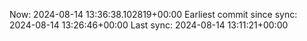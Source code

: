 Now: 2024-08-14 13:36:38.102819+00:00 Earliest commit since sync: 2024-08-14 13:26:46+00:00 Last sync: 2024-08-14 13:11:21+00:00
